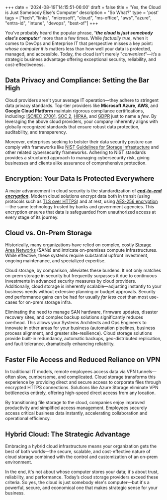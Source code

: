 +++
date = '2024-08-19T14:15:51-06:00'
draft = false
title = 'Yes&#44; the Cloud is Just Somebody Else&#39;s Computer'
description = "So What?"
type = 'post'
tags = ["tech", "links", "microsoft", "cloud", "ms-office", "aws", "azure", "entra-id", "intune", "devops", "best-of"]
+++

 <style>
        .truncate {
            width: 300px; /* Set the desired width */
            white-space: nowrap;
            overflow: hidden;
            text-overflow: ellipsis;
        }
        .truncate a {
            text-decoration: none;
            color: blue;
        }
</style>

You’ve probably heard the popular phrase, “***the cloud is just somebody else's computer***” more than a few times.  While *factually true*, when it comes to DevOps and Enterprise IT that perspective misses a key point: *whose computer it is* matters less than how well your data is protected, managed, and accessible. Today, the cloud isn't merely "*convenient*"—it’s a strategic business advantage offering exceptional security, reliability, and cost-effectiveness.

## Data Privacy and Compliance: Setting the Bar High

Cloud providers aren't your average IT operation—they adhere to stringent data privacy standards. Top-tier providers like **Microsoft Azure**, **AWS**, and **Google Cloud Platform** maintain rigorous compliance certifications, including: [ISO/IEC 27001](https://www.iso.org/standard/27001), [SOC 2](https://www.imperva.com/learn/data-security/soc-2-compliance/), [HIPAA](https://www.ncbi.nlm.nih.gov/books/NBK500019/), and [GDPR](https://gdpr.eu/what-is-gdpr/) just to name a *few*. By leveraging the above cloud providers, your company inherently aligns with globally recognized standards that ensure robust data protection, auditability, and transparency.  

Moreover, enterprises seeking to bolster their data security posture can comply with frameworks like [NIST Guidelines for Storage Infrastucture](https://csrc.nist.gov/pubs/sp/800/209/final) and other related cybersecurity frameworks. Adhering to NIST standards provides a structured approach to managing cybersecurity risk, giving businesses and clients alike assurance of comprehensive protection.

## Encryption: Your Data Is Protected Everywhere

A major advancement in cloud security is the standardization of [***end-to-end encryption***](https://en.wikipedia.org/wiki/End-to-end_encryption). Modern cloud solutions encrypt data both in transit (using protocols such as [TLS over HTTPS](https://en.wikipedia.org/wiki/Transport_Layer_Security)) and at rest, using [AES-256 encryption](https://en.wikipedia.org/wiki/Advanced_Encryption_Standard)—the same technology trusted by banks and government agencies. This encryption ensures that data is safeguarded from unauthorized access at every stage of its journey.

## Cloud vs. On-Prem Storage

Historically, many organizations have relied on complex, costly [Storage Area Networks](https://en.wikipedia.org/wiki/Storage_area_network) (SANs) and intricate on-premises compute infrastructures. While effective, these systems require substantial upfront investment, ongoing maintenance, and specialized expertise.  

Cloud storage, by comparison, alleviates these burdens. It not only matches on-prem storage in security but frequently surpasses it due to continuous investments in advanced security measures by cloud providers. Additionally, cloud storage is inherently scalable—adjusting instantly to your business needs without extensive planning or budget approvals.  Security *and* performance gains can be had for usually *far less cost* than most use-cases for on-prem storage infra.   

Eliminating the need to manage SAN hardware, firmware updates, disaster recovery sites, and complex backup solutions significantly reduces overhead. This allows your Systems Architects and Ops Engineers to innovate in other areas for your business (automation pipelines, business process alignment, and greater site-resilience).  Cloud storage solutions provide built-in redundancy, automatic backups, geo-distributed replication, and fault tolerance, dramatically enhancing reliability.

## Faster File Access and Reduced Reliance on VPN

In traditional IT models, remote employees access data via VPN tunnels—often slow, cumbersome, and complicated. Cloud storage transforms this experience by providing direct and secure access to corporate files through encrypted HTTPS connections. Solutions like Azure Storage eliminate VPN bottlenecks entirely, offering high-speed direct access from any location.  

By transitioning file storage to the cloud, companies enjoy improved productivity and simplified access management. Employees securely access critical business data instantly, accelerating collaboration and operational efficiency.

## Hybrid Cloud: The Strategic Advantage

Embracing a hybrid cloud infrastructure means your organization gets the best of both worlds—the secure, scalable, and cost-effective nature of cloud storage combined with the control and customization of an on-prem environment.  

In the end, it's not about whose computer stores your data; it's about trust, reliability, and performance. Today’s cloud storage providers exceed these criteria. So yes, the cloud is just somebody else's computer—but it's a powerful, secure, and economical one that makes strategic sense for your business.